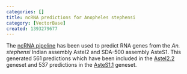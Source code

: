 ```yaml
---
categories: []
title: ncRNA predictions for Anopheles stephensi
category: [VectorBase]
created: 1393279677
---
```

The <a href="/info/genome/genebuild/ncrna.html">ncRNA pipeline</a> has been used to predict RNA genes from the <em>An. stephensi</em> Indian assembly AsteI2 and SDA-500 assembly AsteS1. This generated 561 predictions which have been included in the <a href="/organisms/anopheles-stephensi/indian/AsteI2.2">AsteI2.2</a> geneset and 537 predictions in the <a href="/organisms/anopheles-stephensi/sda-500/AsteS1.1">AsteS1.1</a> geneset.
